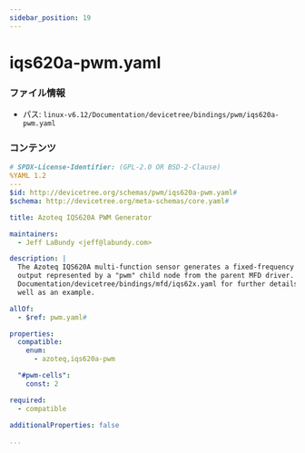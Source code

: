 ```yaml
---
sidebar_position: 19
---
```

# iqs620a-pwm.yaml

### ファイル情報

- パス: `linux-v6.12/Documentation/devicetree/bindings/pwm/iqs620a-pwm.yaml`

### コンテンツ

```yaml
# SPDX-License-Identifier: (GPL-2.0 OR BSD-2-Clause)
%YAML 1.2
---
$id: http://devicetree.org/schemas/pwm/iqs620a-pwm.yaml#
$schema: http://devicetree.org/meta-schemas/core.yaml#

title: Azoteq IQS620A PWM Generator

maintainers:
  - Jeff LaBundy <jeff@labundy.com>

description: |
  The Azoteq IQS620A multi-function sensor generates a fixed-frequency PWM
  output represented by a "pwm" child node from the parent MFD driver. See
  Documentation/devicetree/bindings/mfd/iqs62x.yaml for further details as
  well as an example.

allOf:
  - $ref: pwm.yaml#

properties:
  compatible:
    enum:
      - azoteq,iqs620a-pwm

  "#pwm-cells":
    const: 2

required:
  - compatible

additionalProperties: false

...

```
